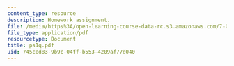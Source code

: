 ```yaml
---
content_type: resource
description: Homework assignment.
file: /media/https%3A/open-learning-course-data-rc.s3.amazonaws.com/7-012-introduction-to-biology-fall-2004/745ced839b9c04ffb5534209af77d040_ps1q.pdf
file_type: application/pdf
resourcetype: Document
title: ps1q.pdf
uid: 745ced83-9b9c-04ff-b553-4209af77d040
---
```

